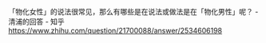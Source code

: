 「物化女性」的说法很常见，那么有哪些是在说法或做法是在「物化男性」呢？ - 清浦的回答 - 知乎
https://www.zhihu.com/question/21700088/answer/2534606198
